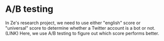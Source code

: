 # A/B testing 
In Ze's research project, we need to use either "english" score or "universal" score to determine whether a Twitter account is a bot or not. (LINK) Here, we use A/B testing to figure out which score performs better.
